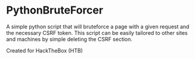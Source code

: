 # PythonBruteForcer

A simple python script that will bruteforce a page with a given request and the necessary CSRF token. This script can be easily tailored to other sites and machines by simple deleting the CSRF section.

Created for HackTheBox (HTB)

